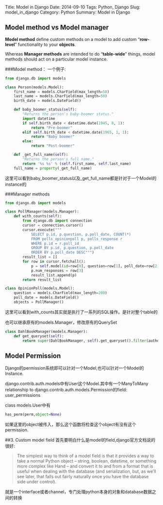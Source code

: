 Title: Model in Django
Date: 2014-09-10
Tags: Python, Django 
Slug: model_in_django
Category: Python
Summary: Model in Django

## Model method vs Model manager
**Model method** define custom methods on a model to add custom “**row-level**” functionality to your **objects**.

 Whereas **Manager methods** are intended to do “**table-wide**” things, model methods should act on a particular model instance.

###Model method：
一个例子:
```python
from django.db import models

class Person(models.Model):
    first_name = models.CharField(max_length=50)
    last_name = models.CharField(max_length=50)
    birth_date = models.DateField()

    def baby_boomer_status(self):
        "Returns the person's baby-boomer status."
        import datetime
        if self.birth_date < datetime.date(1945, 8, 1):
            return "Pre-boomer"
        elif self.birth_date < datetime.date(1965, 1, 1):
            return "Baby boomer"
        else:
            return "Post-boomer"

    def _get_full_name(self):
        "Returns the person's full name."
        return '%s %s' % (self.first_name, self.last_name)
    full_name = property(_get_full_name)
```
这里可以看到baby_boomer_status以及_get_full_name都是针对于一个Model的instance的


###Manager methods
```python
from django.db import models

class PollManager(models.Manager):
    def with_counts(self):
        from django.db import connection
        cursor = connection.cursor()
        cursor.execute("""
            SELECT p.id, p.question, p.poll_date, COUNT(*)
            FROM polls_opinionpoll p, polls_response r
            WHERE p.id = r.poll_id
            GROUP BY p.id, p.question, p.poll_date
            ORDER BY p.poll_date DESC""")
        result_list = []
        for row in cursor.fetchall():
            p = self.model(id=row[0], question=row[1], poll_date=row[2])
            p.num_responses = row[3]
            result_list.append(p)
        return result_list

class OpinionPoll(models.Model):
    question = models.CharField(max_length=200)
    poll_date = models.DateField()
    objects = PollManager()
```
这里可以看到with_counts其实就是执行了一系列的SQL操作。是针对整个table的

也可以继承原有的models.Manager，修改原有的QuerySet
```python
class DahlBookManager(models.Manager):
    def get_queryset(self):
        return super(DahlBookManager, self).get_queryset().filter(author='Roald Dahl')
```



## Model Permission
Django的permission系统即可以针对一个Model,也可以针对一个Model的Instance.

django.contrib.auth.models中有User这个Model.其中有一个ManyToMany relationship to django.contrib.auth.models.Permission的field: user_permissions

class models.User中有
```Python
has_perm(perm,object=None)
```
如果这里的object被传入，那么这个函数将检查这个object有没有这个permission.


##3. Custom model field
首先要明白什么是model的field,django官方文档说的很好:
>The simplest way to think of a model field is that it provides a way to take a normal Python object – string, boolean, datetime, or something more complex like Hand – and convert it to and from a format that is useful when dealing with the database (and serialization, but, as we’ll see later, that falls out fairly naturally once you have the database side under control).

就是一个interface或者channel，专门处理python本身的对象和database数据之间的转换


[1]: https://docs.djangoproject.com/en/1.6/topics/auth/default/

